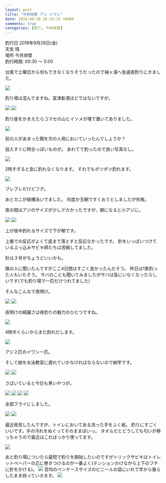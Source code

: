 ```yaml
---
layout: post
title: "今井岸壁 アジ イワシ"
date: 2018-09-30 16:14:33 +0900
comments: true
categories: [釣り, 今井岸壁]
---
```


釣行日 2018年9月28日(金)  
天気 晴  
場所 今井岸壁  
釣行時間: 00:30 〜 5:00  

台風で土曜日から何もできなくなりそうだったので袖ヶ浦へ急遽夜釣りにきました。  

<!-- more -->

<script async src="//pagead2.googlesyndication.com/pagead/js/adsbygoogle.js"></script>
<ins class="adsbygoogle"
     style="display:block; text-align:center;"
     data-ad-layout="in-article"
     data-ad-format="fluid"
     data-ad-client="ca-pub-7039502723411845"
     data-ad-slot="8206045005"></ins>
<script>
     (adsbygoogle = window.adsbygoogle || []).push({});
</script>

<img src="/images/blog/20180928/IMG_6711.JPG">

釣り場は混んでますね。富津新港ほどではないですが。


<img src="/images/blog/20180928/IMG_6719.JPG">
<img src="/images/blog/20180928/IMG_6717.JPG">
  

釣り座をかまえたらコマセの山とイソメが塊で置いてありました。

<img src="/images/blog/20180928/IMG_6708.JPG">

前の人があまった餌を次の人用においていったんでしょうか？


投入すぐに時合っぽいものが。
あわてて釣ったので良い写真なし。

<img src="/images/blog/20180928/IMG_6702.JPG">

2時すぎると急に釣れなくなります。
それでもポツポツ釣れます。

<img src="/images/blog/20180928/IMG_6713.JPG">


ブレブレだけどフグ。

あとカニが結構泳いでました。
何度か玉網ですくおうとしましたが失敗。

夜の間はアジのサイズが少しデカかったですが、朝になると小アジに。

<img src="/images/blog/20180928/IMG_6716.JPG">

<img src="/images/blog/20180928/IMG_6727.JPG">

上が夜中釣れるサイズで下が朝です。

上層での反応がよくて底まで落とすと反応なかったです。
針をいっぱいつけているぶっ込みサビキ師たちは苦戦してました。

針は３号がちょうどいいかも。

隣の人に聞いたんですがここ4日間はすごく良かったんだそう。
昨日は1束釣った人もいたそう。
サバのことも聞いてみましたがサバは急にいなくなったらしいです(でも釣り場で一匹だけつれてました)

そんなこんなで夜明け。

<img src="/images/blog/20180928/IMG_6721.JPG">
<img src="/images/blog/20180928/IMG_6723.JPG">

夜明けの綺麗さは夜釣りの魅力のひとつですね。



<img src="/images/blog/20180928/IMG_6724.JPG">

4時半ぐらいからまた釣れだします。

<img src="/images/blog/20180928/IMG_6725.JPG">

アジ２匹のイワシ一匹。

そして娘を水泳教室に連れていかなければならないので納竿です。

<img src="/images/blog/20180928/IMG_6733.JPG">
<img src="/images/blog/20180928/IMG_6732.JPG">

さばいていると今日も黒いやつが。

<img src="/images/blog/20180928/IMG_6735.JPG">
<img src="/images/blog/20180928/IMG_6736.JPG">
<img src="/images/blog/20180928/IMG_6737.JPG">
<img src="/images/blog/20180928/IMG_6740.JPG">

全部フライにしました。

<img src="/images/blog/20180928/IMG_6758.JPG">
<img src="/images/blog/20180928/IMG_6759.JPG">

最近発見したんですが、トイレにおいてある洗った手をふく紙。
釣りにすごくいいです。手の汚れをぬぐってそのままぽいっ。
タオルだとどうしても匂いが移っちゃうので最近はこればっかり使ってます。

<img src="/images/blog/20180928/IMG_6720.JPG">

あと釣り場についたら最短で釣りを開始したいのですがトリックサビキはトイレットペーパーの芯に巻きつけるのが一番よく(テンションかけながら上下のフチに針をかける)。
<img src="/images/blog/20180928/IMG_6777.JPG">
百均のペンケースサイズのビニールの袋にいれて竿から垂らしたまま持っていきます。
<img src="/images/blog/20180928/IMG_6776.JPG">

